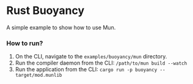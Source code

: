 # Rust Buoyancy

A simple example to show how to use Mun.

### How to run?

1. On the CLI, navigate to the `examples/buoyancy/mun` directory.
2. Run the compiler daemon from the CLI: `/path/to/mun build --watch`
3. Run the application from the CLI: `cargo run -p buoyancy -- target/mod.munlib`
